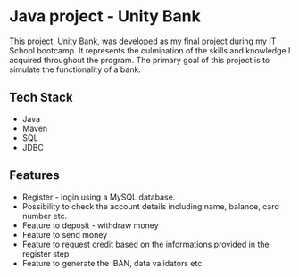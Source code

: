 # Java project - Unity Bank

This project, Unity Bank, was developed as my final project during my IT School bootcamp. It represents the culmination of the skills and knowledge I acquired throughout the program. The primary goal of this project is to simulate the functionality of a bank.


## Tech Stack

- Java
- Maven
- SQL
- JDBC




## Features

- Register - login using a MySQL database.
- Possibility to check the account details including name, balance, card number etc.
- Feature to deposit - withdraw money
- Feature to send money
- Feature to request credit based on the informations provided in the register step
- Feature to generate the IBAN, data validators etc
